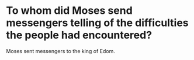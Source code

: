 # To whom did Moses send messengers telling of the difficulties the people had encountered?

Moses sent messengers to the king of Edom.
